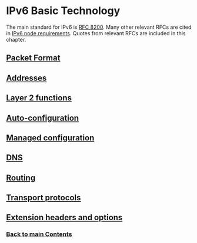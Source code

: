 # IPv6 Basic Technology

The main standard for IPv6 is [RFC 8200](https://www.rfc-editor.org/info/rfc8200). Many other relevant RFCs are cited in [IPv6 node requirements](https://www.rfc-editor.org/info/bcp220). Quotes from relevant RFCs are included in this chapter.

## [Packet Format](Packet%20Format.md)
## [Addresses](Addresses.md)
## [Layer 2 functions](Layer%202%20functions.md)
## [Auto-configuration](Auto-configuration.md)
## [Managed configuration](Managed%20configuration.md)
## [DNS](DNS.md)
## [Routing](Routing.md)
## [Transport protocols](Transport%20protocols.md)
## [Extension headers and options](Extension%20headers%20and%20options.md)
<!-- Link lines generated automatically; do not delete -->
### [<ins>Back to main Contents</ins>](../Contents.md)
